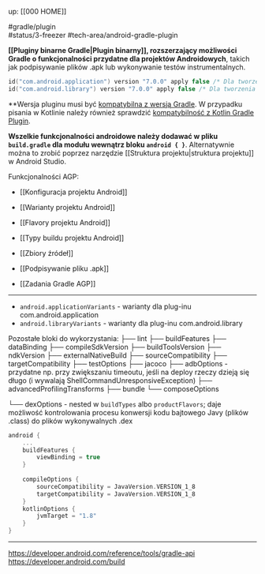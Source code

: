 up: [[000 HOME]]

#gradle/plugin  
#status/3-freezer
#tech-area/android-gradle-plugin 

**[[Pluginy binarne Gradle|Plugin binarny]], rozszerzający możliwości Gradle o funkcjonalności przydatne dla projektów Androidowych**, takich jak podpisywanie plików .apk lub wykonywanie testów instrumentalnych. 

```kotlin
id("com.android.application") version "7.0.0" apply false /* Dla tworzenia aplikacji */
id("com.android.library") version "7.0.0" apply false /* Dla tworzenia biblioteki */
```

**Wersja pluginu musi być [kompatybilna z wersją Gradle](https://developer.android.com/build/releases/gradle-plugin#updating-gradle). W przypadku pisania w Kotlinie należy również sprawdzić [kompatybilność z Kotlin Gradle Plugin](https://kotlinlang.org/docs/gradle-configure-project.html#apply-the-plugin).

**Wszelkie funkcjonalności androidowe należy dodawać w pliku `build.gradle` dla modułu wewnątrz bloku `android { }`**. Alternatywnie można to zrobić poprzez narzędzie [[Struktura projektu|struktura projektu]] w Android Studio.

Funkcjonalności AGP:
- [[Konfiguracja projektu Android]]
- [[Warianty projektu Android]]
- [[Flavory projektu Android]]
- [[Typy buildu projektu Android]]
- [[Zbiory źródeł]]
- [[Podpisywanie pliku .apk]]

- [[Zadania Gradle AGP]]

---
- `android.applicationVariants` - warianty dla plug-inu com.android.application
- `android.libraryVariants` - warianty dla plug-inu com.android.library

Pozostałe bloki do wykorzystania:
├── lint 
├── buildFeatures 
├── dataBinding 
├── compileSdkVersion 
├── buildToolsVersion 
├── ndkVersion 
├── externalNativeBuild 
├── sourceCompatibility 
├── targetCompatibility 
├── testOptions 
├── jacoco 
├── adbOptions - przydatne np. przy zwiększaniu timeoutu, jeśli na deploy rzeczy dzieją się długo (i wywalają ShellCommandUnresponsiveException)
├── advancedProfilingTransforms 
├── bundle 
└── composeOptions

└── dexOptions - nested w `buildTypes` albo `productFlavors`; daje możliwość kontrolowania procesu konwersji kodu bajtowego Javy (plików .class) do plików wykonywalnych .dex


```kotlin
android {  
    ...
	buildFeatures {  
		viewBinding = true  
	}  
  
    compileOptions {  
        sourceCompatibility = JavaVersion.VERSION_1_8  
        targetCompatibility = JavaVersion.VERSION_1_8  
    }  
    kotlinOptions {  
        jvmTarget = "1.8"  
    }  
}
```

---
https://developer.android.com/reference/tools/gradle-api
https://developer.android.com/build